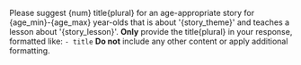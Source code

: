 Please suggest {num} title{plural} for an age-appropriate story for {age_min}-{age_max} year-olds that is about '{story_theme}' and teaches a lesson about '{story_lesson}'.  **Only** provide the title{plural} in your response, formatted like: `- title` **Do not** include any other content or apply additional formatting.